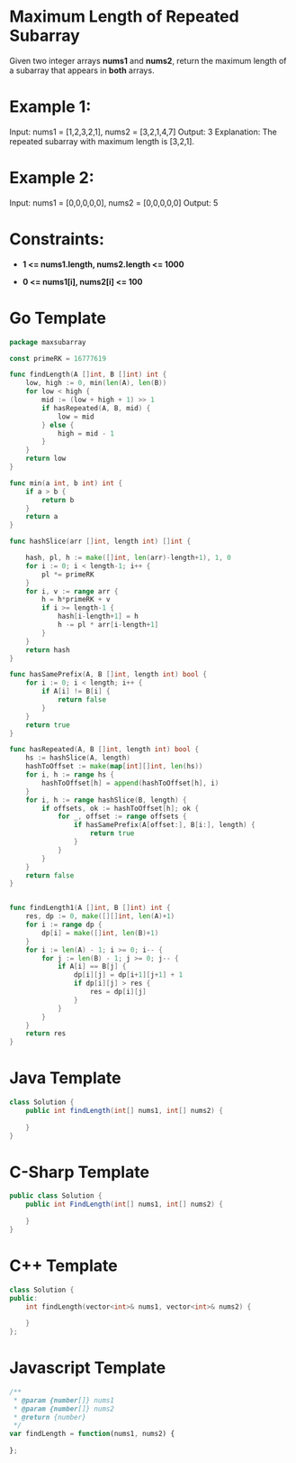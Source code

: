 # Maximum Length of Repeated Subarray

Given two integer arrays **nums1** and **nums2**, return the maximum length of a subarray that appears in **both** arrays.

# Example 1:

Input: nums1 = [1,2,3,2,1], nums2 = [3,2,1,4,7]
Output: 3
Explanation: The repeated subarray with maximum length is [3,2,1].

# Example 2:

Input: nums1 = [0,0,0,0,0], nums2 = [0,0,0,0,0]
Output: 5

# Constraints:

  - **1 <= nums1.length, nums2.length <= 1000**

  - **0 <= nums1[i], nums2[i] <= 100**

# Go Template

```go
package maxsubarray

const primeRK = 16777619

func findLength(A []int, B []int) int {
	low, high := 0, min(len(A), len(B))
	for low < high {
		mid := (low + high + 1) >> 1
		if hasRepeated(A, B, mid) {
			low = mid
		} else {
			high = mid - 1
		}
	}
	return low
}

func min(a int, b int) int {
	if a > b {
		return b
	}
	return a
}

func hashSlice(arr []int, length int) []int {

	hash, pl, h := make([]int, len(arr)-length+1), 1, 0
	for i := 0; i < length-1; i++ {
		pl *= primeRK
	}
	for i, v := range arr {
		h = h*primeRK + v
		if i >= length-1 {
			hash[i-length+1] = h
			h -= pl * arr[i-length+1]
		}
	}
	return hash
}

func hasSamePrefix(A, B []int, length int) bool {
	for i := 0; i < length; i++ {
		if A[i] != B[i] {
			return false
		}
	}
	return true
}

func hasRepeated(A, B []int, length int) bool {
	hs := hashSlice(A, length)
	hashToOffset := make(map[int][]int, len(hs))
	for i, h := range hs {
		hashToOffset[h] = append(hashToOffset[h], i)
	}
	for i, h := range hashSlice(B, length) {
		if offsets, ok := hashToOffset[h]; ok {
			for _, offset := range offsets {
				if hasSamePrefix(A[offset:], B[i:], length) {
					return true
				}
			}
		}
	}
	return false
}


func findLength1(A []int, B []int) int {
	res, dp := 0, make([][]int, len(A)+1)
	for i := range dp {
		dp[i] = make([]int, len(B)+1)
	}
	for i := len(A) - 1; i >= 0; i-- {
		for j := len(B) - 1; j >= 0; j-- {
			if A[i] == B[j] {
				dp[i][j] = dp[i+1][j+1] + 1
				if dp[i][j] > res {
					res = dp[i][j]
				}
			}
		}
	}
	return res
}
```

# Java Template

```java
class Solution {
    public int findLength(int[] nums1, int[] nums2) {
        
    }
}
```

# C-Sharp Template

```c#
public class Solution {
    public int FindLength(int[] nums1, int[] nums2) {
        
    }
}
```

# C++ Template

```c++
class Solution {
public:
    int findLength(vector<int>& nums1, vector<int>& nums2) {
        
    }
};
```

# Javascript Template

```js
/**
 * @param {number[]} nums1
 * @param {number[]} nums2
 * @return {number}
 */
var findLength = function(nums1, nums2) {
    
};
```
